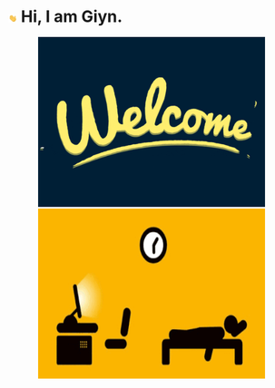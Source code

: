# <img src="https://github.com/Giyn/Giyn/blob/master/Assets/Hi.gif" width="3%"/> Hi, I am Giyn.
<div align=center><img width = '400' height ='300' src ="https://github.com/Giyn/Giyn/blob/master/Assets/Welcome.gif"/></div>
<div align=center><img width = '400' height ='300' src ="https://github.com/Giyn/Giyn/blob/master/Assets/Work.gif"/></div>
